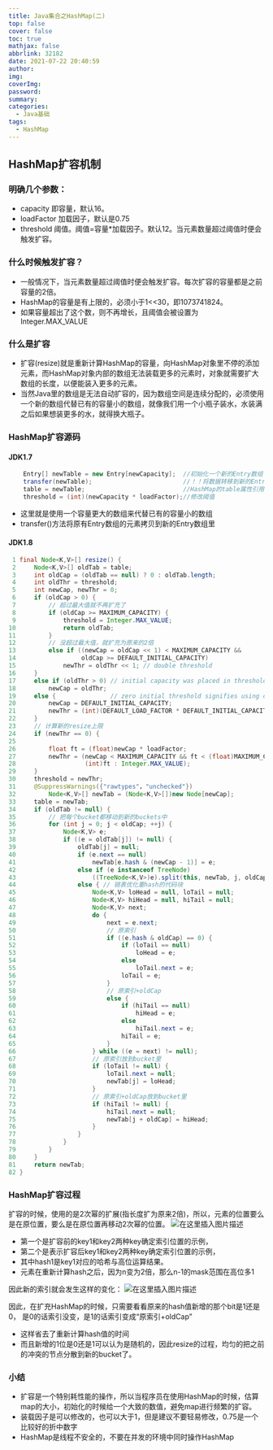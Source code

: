 ```yaml
---
title: Java集合之HashMap(二)
top: false
cover: false
toc: true
mathjax: false
abbrlink: 32182
date: 2021-07-22 20:40:59
author:
img:
coverImg:
password:
summary:
categories:
  - Java基础
tags:
  - HashMap
---
```


## HashMap扩容机制
### 明确几个参数：
- capacity 即容量，默认16。
- loadFactor 加载因子，默认是0.75
- threshold 阈值。阈值=容量*加载因子。默认12。当元素数量超过阈值时便会触发扩容。

### 什么时候触发扩容？
- 一般情况下，当元素数量超过阈值时便会触发扩容。每次扩容的容量都是之前容量的2倍。
- HashMap的容量是有上限的，必须小于1<<30，即1073741824。
- 如果容量超出了这个数，则不再增长，且阈值会被设置为Integer.MAX_VALUE
### 什么是扩容
- 扩容(resize)就是重新计算HashMap的容量，向HashMap对象里不停的添加元素，而HashMap对象内部的数组无法装载更多的元素时，对象就需要扩大数组的长度，以便能装入更多的元素。
- 当然Java里的数组是无法自动扩容的，因为数组空间是连续分配的，必须使用一个新的数组代替已有的容量小的数组，就像我们用一个小瓶子装水，水装满之后如果想装更多的水，就得换大瓶子。

### HashMap扩容源码
#### JDK1.7
```java
    Entry[] newTable = new Entry[newCapacity];  //初始化一个新的Entry数组
    transfer(newTable);                         //！！将数据转移到新的Entry数组里
    table = newTable;                           //HashMap的table属性引用新的Entry数组
    threshold = (int)(newCapacity * loadFactor);//修改阈值
```
- 这里就是使用一个容量更大的数组来代替已有的容量小的数组
- transfer()方法将原有Entry数组的元素拷贝到新的Entry数组里
#### JDK1.8
```java
 1 final Node<K,V>[] resize() {
 2     Node<K,V>[] oldTab = table;
 3     int oldCap = (oldTab == null) ? 0 : oldTab.length;
 4     int oldThr = threshold;
 5     int newCap, newThr = 0;
 6     if (oldCap > 0) {
 7         // 超过最大值就不再扩充了
 8         if (oldCap >= MAXIMUM_CAPACITY) {
 9             threshold = Integer.MAX_VALUE;
10             return oldTab;
11         }
12         // 没超过最大值，就扩充为原来的2倍
13         else if ((newCap = oldCap << 1) < MAXIMUM_CAPACITY &&
14                  oldCap >= DEFAULT_INITIAL_CAPACITY)
15             newThr = oldThr << 1; // double threshold
16     }
17     else if (oldThr > 0) // initial capacity was placed in threshold
18         newCap = oldThr;
19     else {               // zero initial threshold signifies using defaults
20         newCap = DEFAULT_INITIAL_CAPACITY;
21         newThr = (int)(DEFAULT_LOAD_FACTOR * DEFAULT_INITIAL_CAPACITY);
22     }
23     // 计算新的resize上限
24     if (newThr == 0) {
25 
26         float ft = (float)newCap * loadFactor;
27         newThr = (newCap < MAXIMUM_CAPACITY && ft < (float)MAXIMUM_CAPACITY ?
28                   (int)ft : Integer.MAX_VALUE);
29     }
30     threshold = newThr;
31     @SuppressWarnings({"rawtypes"，"unchecked"})
32         Node<K,V>[] newTab = (Node<K,V>[])new Node[newCap];
33     table = newTab;
34     if (oldTab != null) {
35         // 把每个bucket都移动到新的buckets中
36         for (int j = 0; j < oldCap; ++j) {
37             Node<K,V> e;
38             if ((e = oldTab[j]) != null) {
39                 oldTab[j] = null;
40                 if (e.next == null)
41                     newTab[e.hash & (newCap - 1)] = e;
42                 else if (e instanceof TreeNode)
43                     ((TreeNode<K,V>)e).split(this, newTab, j, oldCap);
44                 else { // 链表优化重hash的代码块
45                     Node<K,V> loHead = null, loTail = null;
46                     Node<K,V> hiHead = null, hiTail = null;
47                     Node<K,V> next;
48                     do {
49                         next = e.next;
50                         // 原索引
51                         if ((e.hash & oldCap) == 0) {
52                             if (loTail == null)
53                                 loHead = e;
54                             else
55                                 loTail.next = e;
56                             loTail = e;
57                         }
58                         // 原索引+oldCap
59                         else {
60                             if (hiTail == null)
61                                 hiHead = e;
62                             else
63                                 hiTail.next = e;
64                             hiTail = e;
65                         }
66                     } while ((e = next) != null);
67                     // 原索引放到bucket里
68                     if (loTail != null) {
69                         loTail.next = null;
70                         newTab[j] = loHead;
71                     }
72                     // 原索引+oldCap放到bucket里
73                     if (hiTail != null) {
74                         hiTail.next = null;
75                         newTab[j + oldCap] = hiHead;
76                     }
77                 }
78             }
79         }
80     }
81     return newTab;
82 }
```
### HashMap扩容过程
扩容的时候，使用的是2次幂的扩展(指长度扩为原来2倍)，所以，元素的位置要么是在原位置，要么是在原位置再移动2次幂的位置。
![在这里插入图片描述](https://img-blog.csdnimg.cn/img_convert/96e3364cd31de8c7acd58eba62d739df.png)
- 第一个是扩容前的key1和key2两种key确定索引位置的示例，
- 第二个是表示扩容后key1和key2两种key确定索引位置的示例，
- 其中hash1是key1对应的哈希与高位运算结果。
- 元素在重新计算hash之后，因为n变为2倍，那么n-1的mask范围在高位多1

因此新的索引就会发生这样的变化：
![在这里插入图片描述](https://img-blog.csdnimg.cn/img_convert/0f244ba2da9810f8ed091f94cd418e8c.png)

因此，在扩充HashMap的时候，只需要看看原来的hash值新增的那个bit是1还是0，
是0的话索引没变，是1的话索引变成“原索引+oldCap”


- 这样省去了重新计算hash值的时间
- 而且新增的1位是0还是1可以认为是随机的，因此resize的过程，均匀的把之前的冲突的节点分散到新的bucket了。
### 小结
- 扩容是一个特别耗性能的操作，所以当程序员在使用HashMap的时候，估算map的大小，初始化的时候给一个大致的数值，避免map进行频繁的扩容。
- 装载因子是可以修改的，也可以大于1，但是建议不要轻易修改，0.75是一个比较好的折中数字
- HashMap是线程不安全的，不要在并发的环境中同时操作HashMap


